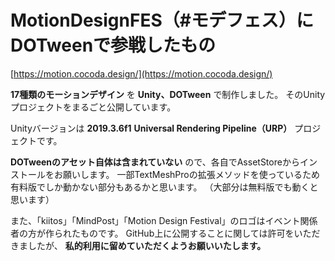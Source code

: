 # MotionDesignFES（#モデフェス）にDOTweenで参戦したもの

[https://motion.cocoda.design/](https://motion.cocoda.design/) 


**17種類のモーションデザイン** を **Unity、DOTween** で制作しました。
そのUnityプロジェクトをまるごと公開しています。

Unityバージョンは **2019.3.6f1**
**Universal Rendering Pipeline（URP）** プロジェクトです。

**DOTweenのアセット自体は含まれていない** ので、各自でAssetStoreからインストールをお願いします。
一部TextMeshProの拡張メソッドを使っているため有料版でしか動かない部分もあるかと思います。
（大部分は無料版でも動くと思います）


また、「kiitos」「MindPost」「Motion Design Festival」のロゴはイベント関係者の方が作られたものです。
GitHub上に公開することに関しては許可をいただきましたが、 **私的利用に留めていただくようお願いいたします。**
